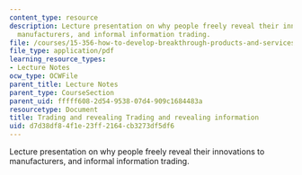 ```yaml
---
content_type: resource
description: Lecture presentation on why people freely reveal their innovations to
  manufacturers, and informal information trading.
file: /courses/15-356-how-to-develop-breakthrough-products-and-services-spring-2004/d7d38df84f1e23ff2164cb3273df5df6_lec8_infotrading.pdf
file_type: application/pdf
learning_resource_types:
- Lecture Notes
ocw_type: OCWFile
parent_title: Lecture Notes
parent_type: CourseSection
parent_uid: fffff608-2d54-9538-07d4-909c1684483a
resourcetype: Document
title: Trading and revealing Trading and revealing information
uid: d7d38df8-4f1e-23ff-2164-cb3273df5df6
---
```

Lecture presentation on why people freely reveal their innovations to manufacturers, and informal information trading.

